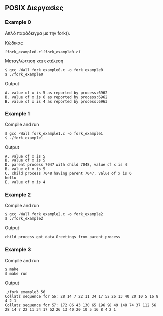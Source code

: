 ## POSIX Διεργασίες 

### Example 0
Απλό παράδειγμα με την fork().

Κώδικας

	[fork_example0.c](fork_example0.c)

Μεταγλώττιση και εκτέλεση

	$ gcc -Wall fork_example0.c -o fork_example0
	$ ./fork_example0


Output 

	A. value of x is 5 as reported by process:6962
	B. value of x is 6 as reported by process:6962
	B. value of x is 4 as reported by process:6963


### Example 1

Compile and run

	$ gcc -Wall fork_example1.c -o fork_example1
	$ ./fork_example1


Output 

	A. value of x is 5
	B. value of x is 5
	D. parent process 7047 with child 7048, value of x is 4
	B. value of x is 5
	C. child process 7048 having parent 7047, value of x is 6
	hello
	E. value of x is 4

### Example 2

Compile and run

	$ gcc -Wall fork_example2.c -o fork_example2
	$ ./fork_example2


Output 
	
	child process got data Greetings from parent process

### Example 3

Compile and run
	
	$ make 
	$ make run

Output

	./fork_example3 56
	Collatz sequence for 56: 28 14 7 22 11 34 17 52 26 13 40 20 10 5 16 8 4 2 1
	Collatz sequence for 57: 172 86 43 130 65 196 98 49 148 74 37 112 56 28 14 7 22 11 34 17 52 26 13 40 20 10 5 16 8 4 2 1	